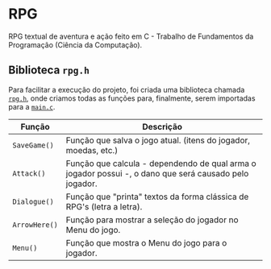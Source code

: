 # RPG
RPG textual de aventura e ação feito em C - Trabalho de Fundamentos da Programação (Ciência da Computação).


## Biblioteca `rpg.h`
Para facilitar a execução do projeto, foi criada uma biblioteca chamada [`rpg.h`](https://github.com/luisgbr1el/RPG-c/blob/main/include/rpg.h), onde criamos todas as funções para, finalmente, serem importadas para a [`main.c`](https://github.com/luisgbr1el/RPG-c/blob/main/main.c).

|Função|Descrição|
|-|-|
|`SaveGame()`|Função que salva o jogo atual. (itens do jogador, moedas, etc.)|
|`Attack()`|Função que calcula - dependendo de qual arma o jogador possui -, o dano que será causado pelo jogador.|
|`Dialogue()`|Função que "printa" textos da forma clássica de RPG's (letra a letra).|
|`ArrowHere()`|Função para mostrar a seleção do jogador no Menu do jogo.|
|`Menu()`|Função que mostra o Menu do jogo para o jogador.|


